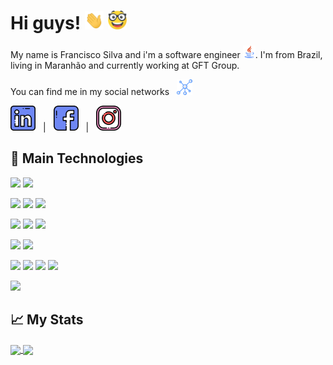 # Hi guys! <img src="https://raw.githubusercontent.com/ffsfranciscosilva/ffsfranciscosilva/main/gifs/wave.gif" width="30px"> <img src="https://raw.githubusercontent.com/ffsfranciscosilva/ffsfranciscosilva/main/icons/nerd.png" width="30px">

My name is Francisco Silva and i'm a software engineer <img src="https://raw.githubusercontent.com/ffsfranciscosilva/ffsfranciscosilva/main/icons/java.png" width="20px">. I'm from Brazil, living in Maranhão and currently working at  GFT Group. 

You can find me in my social networks 
<img src="https://raw.githubusercontent.com/ffsfranciscosilva/ffsfranciscosilva/main/icons/network.png" width="25px" style="padding: 0 0 0 8px">

[<img src="https://raw.githubusercontent.com/ffsfranciscosilva/ffsfranciscosilva/main/icons/linkedin.png" width="40px" style="padding: 0 8px 0 0">](https://www.linkedin.com/in/ffsfranciscosilva)
|
[<img src="https://raw.githubusercontent.com/ffsfranciscosilva/ffsfranciscosilva/main/icons/facebook.png" width="40px" style="padding: 0 8px 0 8px">](https://www.facebook.com/ffsfranciscosilva)
|
[<img src="https://raw.githubusercontent.com/ffsfranciscosilva/ffsfranciscosilva/main/icons/instagram.png" width="40px" style="padding: 0 0 0 8px">](https://www.instagram.com/ffsfranciscosilva)

## 🔧 Main Technologies

![](https://img.shields.io/badge/OS-Linux-informational?style=flat&logo=linux&logoColor=white&color=2bbc8a)
![](https://img.shields.io/badge/OS-Windows-informational?style=flat&logo=windows&logoColor=white&color=2bbc8a)

![](https://img.shields.io/badge/Editor-IntelliJ_IDEA-informational?style=flat&logo=intellij-idea&logoColor=white&color=2bbc8a)
![](https://img.shields.io/badge/Editor-VS_Code-informational?style=flat&logo=visual-studio-code&logoColor=white&color=2bbc8a)
![](https://img.shields.io/badge/Editor-Netbeans_IDE-informational?style=flat&logo=apache-netbeans-ide&logoColor=white&color=2bbc8a)

![](https://img.shields.io/badge/Code-Java-informational?style=flat&logo=java&logoColor=white&color=2bbc8a)
![](https://img.shields.io/badge/Code-Kotlin-informational?style=flat&logo=kotlin&logoColor=white&color=2bbc8a)
![](https://img.shields.io/badge/Code-Type_Script-informational?style=flat&logo=typescript&logoColor=white&color=2bbc8a)

![](https://img.shields.io/badge/Framework-Spring-informational?style=flat&logo=spring&logoColor=white&color=2bbc8a)
![](https://img.shields.io/badge/Framework-Angular-informational?style=flat&logo=angular&logoColor=white&color=2bbc8a)

![](https://img.shields.io/badge/Tools-PostgreSQL-informational?style=flat&logo=postgresql&logoColor=white&color=2bbc8a)
![](https://img.shields.io/badge/Tools-MySQL-informational?style=flat&logo=mysql&logoColor=white&color=2bbc8a)
![](https://img.shields.io/badge/Tools-Docker-informational?style=flat&logo=docker&logoColor=white&color=2bbc8a)
![](https://img.shields.io/badge/Tools-Kafka-informational?style=flat&logo=apache-kafka&logoColor=white&color=2bbc8a)

![](https://img.shields.io/badge/Cloud-AWS-informational?style=flat&logo=amazon-aws&logoColor=white&color=2bbc8a)

## &#x1f4c8; My Stats

<a href="https://github.com/ffsfranciscosilva">
  <img src="https://github-readme-stats.vercel.app/api/top-langs/?username=ffsfranciscosilva&layout=compact&theme=vue-dark&count_private=true&custom_title=Languages" align="center">
</a>
<a href="https://github.com/ffsfranciscosilva">
  <img align="center" src="https://github-readme-stats.vercel.app/api/?username=ffsfranciscosilva&theme=vue-dark&show_icons=true&include_all_commits=true&count_private=true&hide=prs,contribs&custom_title=Stats" align="center" >
</a>
